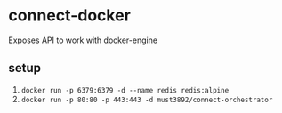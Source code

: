 # connect-docker
Exposes API to work with docker-engine

## setup

1) `docker run -p 6379:6379 -d --name redis redis:alpine`
2) `docker run -p 80:80 -p 443:443 -d must3892/connect-orchestrator`
